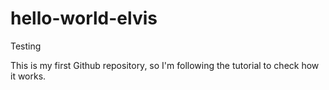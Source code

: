 # hello-world-elvis
Testing

This is my first Github repository, so I'm following the tutorial to check how it works.
